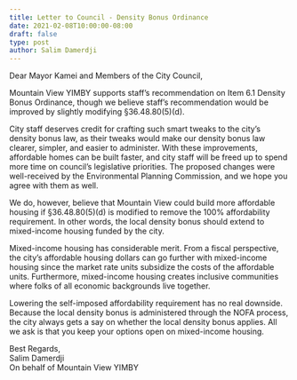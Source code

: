 ```yaml
---
title: Letter to Council - Density Bonus Ordinance
date: 2021-02-08T10:00:00-08:00
draft: false
type: post
author: Salim Damerdji
---
```


Dear Mayor Kamei and Members of the City Council,  
  
Mountain View YIMBY supports staff’s recommendation on Item 6.1 Density Bonus Ordinance, though we believe staff’s recommendation would be improved by slightly modifying §36.48.80(5)(d).  
  
City staff deserves credit for crafting such smart tweaks to the city’s density bonus law, as their tweaks would make our density bonus law clearer, simpler, and easier to administer. With these improvements, affordable homes can be built faster, and city staff will be freed up to spend more time on council’s legislative priorities. The proposed changes were well-received by the Environmental Planning Commission, and we hope you agree with them as well.  
  
We do, however, believe that Mountain View could build more affordable housing if §36.48.80(5)(d) is modified to remove the 100% affordability requirement. In other words, the local density bonus should extend to mixed-income housing funded by the city.  
  
Mixed-income housing has considerable merit. From a fiscal perspective, the city’s affordable housing dollars can go further with mixed-income housing since the market rate units subsidize the costs of the affordable units. Furthermore, mixed-income housing creates inclusive communities where folks of all economic backgrounds live together.  
  
Lowering the self-imposed affordability requirement has no real downside. Because the local density bonus is administered through the NOFA process, the city always gets a say on whether the local density bonus applies. All we ask is that you keep your options open on mixed-income housing.  
  
Best Regards,  
Salim Damerdji  
On behalf of Mountain View YIMBY
